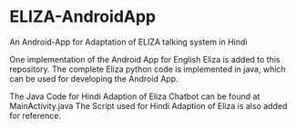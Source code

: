# ELIZA-AndroidApp
An Android-App for Adaptation of ELIZA talking system in Hindi


One implementation of the Android App for English Eliza is added to this repository. The complete Eliza python code is implemented in java, which can be used for developing the Android App.

The Java Code for Hindi Adaption of Eliza Chatbot can be found at MainActivity.java
The Script used for Hindi Adaption of Eliza is also added for reference.
